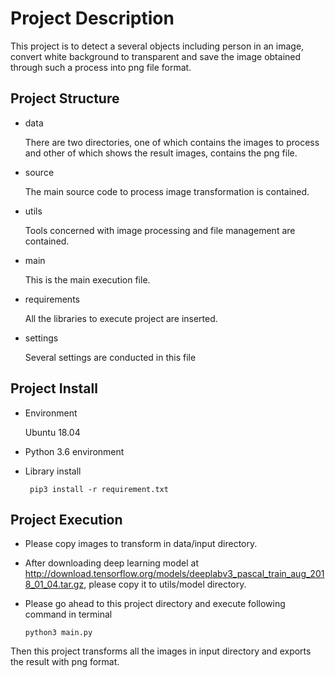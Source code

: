 # Project Description

This project is to detect a several objects including person in an image, convert white background to transparent and save the image obtained through such a process into png file format.

## Project Structure

- data

    There are two directories, one of which contains the images to process and other of which shows the result images, contains the png file.

- source
    
    The main source code to process image transformation is contained.
    
- utils

    Tools concerned with image processing and file management are contained.

- main

    This is the main execution file.

- requirements
    
    All the libraries to execute project are inserted.

- settings

    Several settings are conducted in this file

## Project Install

- Environment

    Ubuntu 18.04
    
- Python 3.6 environment

- Library install
    
    ```
     pip3 install -r requirement.txt
    ```

## Project Execution

- Please copy images to transform in data/input directory.

- After downloading deep learning model at http://download.tensorflow.org/models/deeplabv3_pascal_train_aug_2018_01_04.tar.gz, please copy it to utils/model directory. 

- Please go ahead to this project directory and execute following command in terminal
    
    ```
    python3 main.py
    ```

Then this project transforms all the images in input directory and exports the result with png format.
